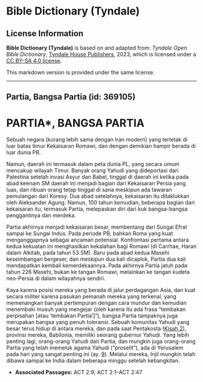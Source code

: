 # Bible Dictionary (Tyndale)

## License Information

**Bible Dictionary (Tyndale)** is based on and adapted from: _Tyndale Open Bible Dictionary_, [Tyndale House Publishers](https://tyndaleopenresources.com/), 2023, which is licensed under a [CC BY-SA 4.0 license](https://creativecommons.org/licenses/by-sa/4.0/legalcode.en).

This markdown version is provided under the same license.



--------------------------------

## Partia, Bangsa Partia (id: 369105)

PARTIA\*, BANGSA PARTIA
=======================

Sebuah negara (kurang lebih sama dengan Iran modern) yang terletak di luar batas timur Kekaisaran Romawi, dan dengan demikian hampir berada di luar dunia PB.

Namun, daerah ini termasuk dalam peta dunia PL, yang secara umum mencakup wilayah Timur. Banyak orang Yahudi yang dideportasi dari Palestina setelah invasi Asyur dan Babel, tinggal di daerah ini ketika pada abad keenam SM daerah ini menjadi bagian dari Kekaisaran Persia yang luas, dan ribuan orang tetap tinggal di sana meskipun ada tawaran pemulangan dari Koresy. Dua abad setelahnya, kekaisaran itu ditaklukkan oleh Aleksander Agung. Namun, 100 tahun kemudian, beberapa bagian dari kekaisaran itu, termasuk Partia, melepaskan diri dari kuk bangsa\-bangsa penggantinya dan merdeka.

Partia akhirnya menjadi kekaisaran besar, membentang dari Sungai Efrat sampai ke Sungai Indus. Pada periode PB, bahkan Roma yang kuat menganggapnya sebagai ancaman potensial. Konfrontasi pertama antara kedua kekuatan ini menghasilkan kekalahan bagi Romawi (di Carrhae, Haran dalam Alkitab, pada tahun 53 SM). Baru pada abad kedua Masehi keseimbangan bergeser, dan meskipun dua kali dicaplok, Partia dua kali mendapatkan kembali kemerdekaannya. Pada akhirnya Partia jatuh pada tahun 226 Masehi, bukan ke tangan Romawi, melainkan ke tangan kudeta neo\-Persia di dalam wilayahnya sendiri.

Kaya karena posisi mereka yang berada di jalur perdagangan Asia, dan kuat secara militer karena pasukan pemanah mereka yang terkenal, yang memenangkan banyak pertempuran dengan cara mundur dan kemudian menembaki musuh yang mengejar (oleh karena itu ada frasa “tembakan perpisahan \[atau ‘tembakan Partia’]”), bangsa Partia tampaknya juga merupakan bangsa yang penuh toleransi. Sebuah komunitas Yahudi yang besar terus hidup di antara mereka, dan pada saat Pentakosta ([Kisah 2](https://ref.ly/Acts2:1-Acts2:47)), provinsi mereka, Babilonia, memiliki seorang gubernur Yahudi. Yang lebih penting lagi, orang\-orang Yahudi dari Partia, dan mungkin juga orang\-orang Partia yang telah memeluk agama Yahudi (“proselit”), ada di Yerusalem pada hari yang sangat penting ini (ay. [9](https://ref.ly/Acts2:9)). Melalui mereka, Injil mungkin telah dibawa sampai ke India dalam beberapa minggu setelah kebangkitan.

* **Associated Passages:** ACT 2:9; ACT 2:1–ACT 2:47

